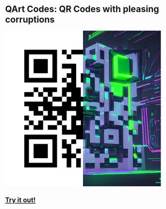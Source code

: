 # QArt Codes: QR Codes with pleasing corruptions

[![stitched-qr-code](public/stitched.png)](https://qart.codes)

## [Try it out!](https://qart.codes)

